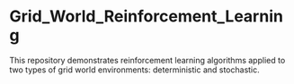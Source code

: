 # Grid_World_Reinforcement_Learning
This repository demonstrates reinforcement learning algorithms applied to two types of grid world environments: deterministic and stochastic.
